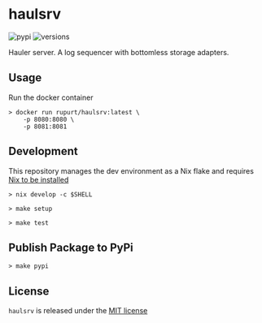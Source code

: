 # haulsrv
![pypi](https://img.shields.io/pypi/v/haulsrv.svg)
![versions](https://img.shields.io/pypi/pyversions/haulsrv.svg)

Hauler server. A log sequencer with bottomless storage adapters.

## Usage

Run the docker container

```console
> docker run rupurt/haulsrv:latest \
    -p 8080:8080 \
    -p 8081:8081
```

## Development

This repository manages the dev environment as a Nix flake and requires [Nix to be installed](https://github.com/DeterminateSystems/nix-installer)

```console
> nix develop -c $SHELL
```

```shell
> make setup
```

```shell
> make test
```

## Publish Package to PyPi

```shell
> make pypi
```

## License

`haulsrv` is released under the [MIT license](./LICENSE)

